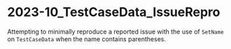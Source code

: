 # 2023-10_TestCaseData_IssueRepro

Attempting to minimally reproduce a reported issue with the use of `SetName` on `TestCaseData` when the name contains parentheses. 
